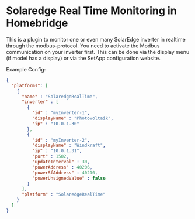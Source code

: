 # Solaredge Real Time Monitoring in Homebridge
This is a plugin to monitor one or even many SolarEdge inverter in realtime through the modbus-protocol. You need to activate the Modbus communication on your inverter first. This can be done via the display menu (if model has a display) or via the SetApp configuration website.

Example Config:
```json
{
  "platforms": [
    {
      "name" : "SolaredgeRealTime",
      "inverter" : [
        {
          "id" : "myInverter-1",
          "displayName" : "Photovoltaik",
          "ip" : "10.0.1.30"
        },
        {
          "id" : "myInverter-2",
          "displayName" : "Windkraft",
          "ip" : "10.0.1.31",
          "port" : 1502,
          "updateInterval" : 30,
          "powerAddress" : 40206,
          "powerSfAddress" : 40210,
          "powerUnsignedValue" : false
        }
      ],
      "platform" : "SolaredgeRealTime"
    }
  ]
}
```
